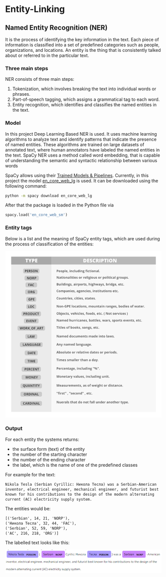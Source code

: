 # Entity-Linking


## Named Entity Recognition (NER)
It is the process of identifying the key information in the text.
Each piece of information is classified into a set of predefined categories such as people, organizations, and locations.
An entity is the thing that is consistently talked about or referred to in the particular text.

### Three main steps
NER consists of three main steps: 
1. Tokenization, which involves breaking the text into individual words or phrases.
2. Part-of-speech tagging, which assigns a grammatical tag to each word.
3. Entity recognition, which identifies and classifies the named entities in the text.

### Model
In this project Deep Learning Based NER is used.
It uses machine learning algorithms to analyze text and identify patterns that indicate the presence of named entities.
These algorithms are trained on large datasets of annotated text, where human annotators have labeled the named entities in the text.
SpaCy NER uses a method called word embedding, that is capable of understanding the semantic and syntactic relationship between various words

SpaCy allows using their [Trained Models & Pipelines](https://spacy.io/models).
Currently, in this project the model [en_core_web_lg](https://spacy.io/models/en#en_core_web_lg) is used.
It can be downloaded using the following command:
```bash
python -m spacy download en_core_web_lg
```
After that the package is loaded in the Python file via
```python 
spacy.load('en_core_web_sm')
```

### Entity tags
Below is a list and the meaning of SpaCy entity tags, which are used during the process of classification of the entities:

![NER_spacy_entity_tags.png](readme_images/NER_spacy_entity_tags.png)

### Output
For each entity the systems returns:
- the surface form (text) of the entity
- the number of the starting character
- the number of the ending character
- the label, which is the name of one of the predefined classes

For example for the text:
```text
Nikola Tesla (Serbian Cyrillic: Никола Тесла) was a Serbian-American inventor, electrical engineer, mechanical engineer, and futurist best known for his contributions to the design of the modern alternating current (AC) electricity supply system.
```

The entities would be:
```text
[('Serbian', 14, 21, 'NORP'),
('Никола Тесла', 32, 44, 'FAC'),
('Serbian', 52, 59, 'NORP'),
('AC', 216, 218, 'ORG')]
```

The labelled text looks like this:

![NER_labelled_text.png](readme_images/NER_labelled_text.png)
